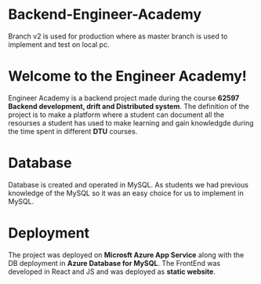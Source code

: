 # Backend-Engineer-Academy
Branch v2 is used for production where as master branch is used to implement and test on local pc.

# Welcome to the Engineer Academy!

Engineer Academy is a backend project made during the course **62597 Backend development, drift and Distributed system**. The definition of the project is to make a platform where a student can document all the resourses a student has used to make learning and gain knowledgde during the time spent in different **DTU** courses. 

# Database
Database is created and operated in MySQL. As students we had previous knowledge of the MySQL so it was an easy choice for us to implement in MySQL.

# Deployment
The project was deployed on **Microsft Azure App Service** along with the DB deployment in **Azure Database for MySQL**. The FrontEnd was developed in React and JS and was deployed as **static website**.
